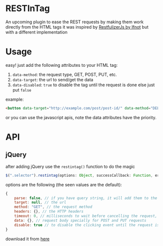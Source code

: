 # RESTInTag
An upcoming plugin to ease the REST requests by making them work directly from the HTML tags
it was inspired by [RestfulizerJs by Ifnot](https://github.com/Ifnot/RestfulizerJs) but with a different implementation

# Usage
easy! just add the following attributes to your HTML tag:

1. `data-method`: the request type, GET, POST, PUT, etc.
2. `data-target`: the url to send/get the data
3. `data-disabled`: `true` to disable the tag until the request is done else just put `false`

example:

```html
<button data-target="http://example.com/post/post-id/" data-method="DELETE" data-disabled="true">Delete Article</button>
```

or you can use the javascript apis, note the data attributes have the priority.

# API
## jQuery
after adding jQuery use the `restintag()` function to do the magic

```javascript
$(".selector").restintag(options: Object, successCallback: Function, errorCallback: Function): jQuery
```
options are the following (the seen values are the default):
```javascript
{
    parse: false, // if you have query string, it will add them to the request body
    target: null, // the url
    method: "GET", // the request method
    headers: {}, // the HTTP headers
    timeout: 0, // milliseconds to wait before cancelling the request, 0 means no timeout 
    data: {}, // request body specially for POST and PUT requests
    disable: true // to disable the clicking event until the request is finished
}
```

download it from [here](https://raw.githubusercontent.com/KhaledElAnsari/RESTInTag/master/src/rest-in-tag.js)

